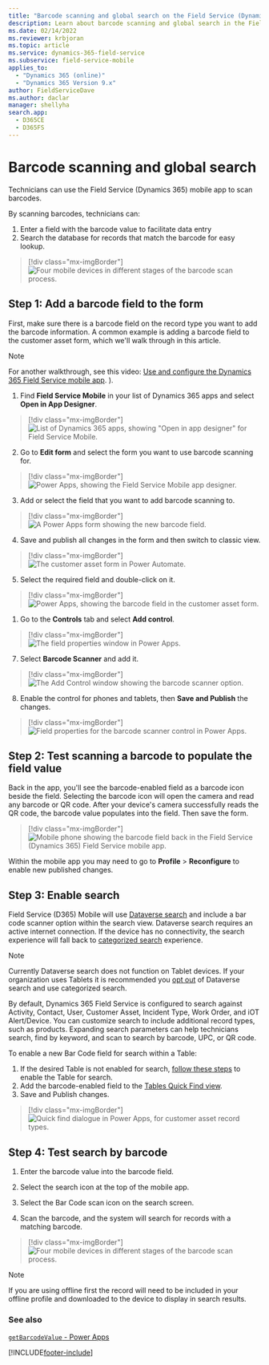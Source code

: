 ```yaml
---
title: "Barcode scanning and global search on the Field Service (Dynamics 365) mobile app | MicrosoftDocs"
description: Learn about barcode scanning and global search in the Field Service (Dynamics 365) mobile app.
ms.date: 02/14/2022
ms.reviewer: krbjoran
ms.topic: article
ms.service: dynamics-365-field-service
ms.subservice: field-service-mobile
applies_to: 
  - "Dynamics 365 (online)"
  - "Dynamics 365 Version 9.x"
author: FieldServiceDave
ms.author: daclar
manager: shellyha
search.app: 
  - D365CE
  - D365FS
---
```


# Barcode scanning and global search

Technicians can use the Field Service (Dynamics 365) mobile app to scan barcodes.

By scanning barcodes, technicians can:

1. Enter a field with the barcode value to facilitate data entry
2. Search the database for records that match the barcode for easy lookup.



> [!div class="mx-imgBorder"]
> ![Four mobile devices in different stages of the barcode scan process.](./media/mobile-scan-barcode-new.png)

## Step 1: Add a barcode field to the form

First, make sure there is a barcode field on the record type you want to add the barcode information. A common example is adding a barcode field to the customer asset form, which we'll walk through in this article.

> [!Note]
> For another walkthrough, see this video: [Use and configure the Dynamics 365 Field Service mobile app](https://youtu.be/tcDt_vJ5csI?t=479).
).

1. Find **Field Service Mobile** in your list of Dynamics 365 apps and select **Open in App Designer**.

> [!div class="mx-imgBorder"]
> ![List of Dynamics 365 apps, showing "Open in app designer" for Field Service Mobile.](./media/openinappdesigner.png)

2. Go to **Edit form** and select the form you want to use barcode scanning for.

> [!div class="mx-imgBorder"]
> ![Power Apps, showing the Field Service Mobile app designer.](./media/editform.png)

3. Add or select the field that you want to add barcode scanning to.

> [!div class="mx-imgBorder"]
> ![A Power Apps form showing the new barcode field.](./media/addfieldtoform.png)

4. Save and publish all changes in the form and then switch to classic view.

> [!div class="mx-imgBorder"]
> ![The customer asset form in Power Automate.](./media/switchtoclassic.png)

5. Select the required field and double-click on it.

> [!div class="mx-imgBorder"]
> ![Power Apps, showing the barcode field in the customer asset form.](./media/findfieldanddoubleclickonit.png)

1. Go to the **Controls** tab and select **Add control**.

> [!div class="mx-imgBorder"]
> ![The field properties window in Power Apps.](./media/addcontroltofield.png)

7. Select **Barcode Scanner** and add it.

> [!div class="mx-imgBorder"]
> ![The Add Control window showing the barcode scanner option.](./media/addbarcodecontrol.png)

8. Enable the control for phones and tablets, then **Save and Publish** the changes.

> [!div class="mx-imgBorder"]
> ![Field properties for the barcode scanner control in Power Apps.](./media/enablefortabandmobile.png)


## Step 2: Test scanning a barcode to populate the field value

Back in the app, you'll see the barcode-enabled field as a barcode icon beside the field. Selecting the barcode icon will open the camera and read any barcode or QR code. After your device's camera successfully reads the QR code, the barcode value populates into the field. Then save the form. 

> [!div class="mx-imgBorder"]
> ![Mobile phone showing the barcode field back in the Field Service (Dynamics 365) Field Service mobile app.](./media/mobilewithfield.png)

Within the mobile app you may need to go to **Profile** > **Reconfigure** to enable new published changes.

## Step 3: Enable search 

Field Service (D365) Mobile will use [Dataverse search](/powerapps/mobile/relevance-search-mobile) and include a bar code scanner option within the search view.   Dataverse search requires an active internet connection. If the device has no connectivity, the search experience will fall back to [categorized search](/powerapps/user/quick-find) experience.

> [!Note]
> Currently Dataverse search does not function on Tablet devices. If your organization uses Tablets it is recommended you [opt out](/power-platform/admin/configure-relevance-search-organization#enable-dataverse-search) of Dataverse search and use categorized search. 

By default, Dynamics 365 Field Service is configured to search against Activity, Contact, User, Customer Asset, Incident Type, Work Order, and iOT Alert/Device. You can customize search to include additional record types, such as products. Expanding search parameters can help technicians search, find by keyword, and scan to search by barcode, UPC, or QR code.

To enable a new Bar Code field for search within a Table:

1. If the desired Table is not enabled for search, [follow these steps](power-platform/admin/configure-relevance-search-organization#select-tables-for-dataverse-search) to enable the Table for search. 
2. Add the barcode-enabled field to the [Tables Quick Find view](power-platform/admin/configure-relevance-search-organization#select-searchable-fields-and-filters-for-each-table).
3. Save and Publish changes.


> [!div class="mx-imgBorder"]
> ![Quick find dialogue in Power Apps, for customer asset record types.](./media/AddBarcode-to-QuickFind.png)

## Step 4: Test search by barcode

1. Enter the barcode value into the barcode field.

2. Select the search icon at the top of the mobile app. 

3. Select the Bar Code scan icon on the search screen.

4. Scan the barcode, and the system will search for records with a matching barcode. 

> [!div class="mx-imgBorder"]
> ![Four mobile devices in different stages of the barcode scan process.](./media/mobile-scan-barcode-new.png)

> [!Note]
> If you are using offline first the record will need to be included in your offline profile and downloaded to the device to display in search results. 



### See also

[```getBarcodeValue``` - Power Apps](/powerapps/developer/model-driven-apps/clientapi/reference/xrm-device/getbarcodevalue)

[!INCLUDE[footer-include](../includes/footer-banner.md)]
